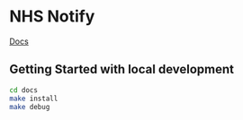 # NHS Notify

[Docs](docs/README.md)

## Getting Started with local development

```sh
cd docs
make install
make debug
```
